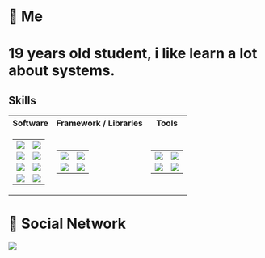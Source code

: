# 📌 Me
19 years old student, i like learn a lot about systems.
=====

## Skills



<table>
  <tr>
    <th>
      Software
    </th>
    <th>
      Framework / Libraries
    </th>
    <th>
      Tools
    </th>
  <tr>
    <td>
      <table>
        <tr>
          <td><img src="https://img.shields.io/badge/C%23-239120?style=for-the-badge&logo=c-sharp&logoColor=white"/>
          </td>
          <td><img src="https://img.shields.io/badge/C%2B%2B-00599C?style=for-the-badge&logo=c%2B%2B&logoColor=white"/>
          </td>
        </tr>
        <tr>
          <td><img src="https://img.shields.io/badge/CSS3-1572B6?style=for-the-badge&logo=css3&logoColor=white"/></td>
          <td><img src="https://img.shields.io/badge/HTML5-E34F26?style=for-the-badge&logo=html5&logoColor=white"/></td>
        </tr>
        <tr>
          <td><img src="https://img.shields.io/badge/Java-ED8B00?style=for-the-badge&logo=java&logoColor=white"/></td>
          <td><img src="https://img.shields.io/badge/Kotlin-0095D5?&style=for-the-badge&logo=kotlin&logoColor=white"/>
          </td>
        </tr>
        <tr>
          <td><img src="https://img.shields.io/badge/PHP-777BB4?style=for-the-badge&logo=php&logoColor=white"/></td>
          <td><img src="https://img.shields.io/badge/Python-FFD43B?style=for-the-badge&logo=python&logoColor=blue"/>
          </td>
        </tr>
      </table>
    </td>
    <td>
      <table>
        <tr>
          <td><img src="https://img.shields.io/badge/.NET-512BD4?style=for-the-badge&logo=dotnet&logoColor=white"/></td>
          <td><img src="https://img.shields.io/badge/conda-342B029.svg?&style=for-the-badge&logo=anaconda&logoColor=white"/></td>
        </tr>
        <tr>
          <td><img src="https://img.shields.io/badge/Docker-2CA5E0?style=for-the-badge&logo=docker&logoColor=white"/></td>
          <td><img src="https://img.shields.io/badge/Android-3DDC84?style=for-the-badge&logo=android&logoColor=white"/></td>
        </tr>
      </table>
    </td>
    <td>
      <table>
        <tr>
          <td><img src="https://img.shields.io/badge/Microsoft%20SQL%20Server-CC2927?style=for-the-badge&logo=microsoft%20sql%20server&logoColor=white"/></td>
          <td><img src="https://img.shields.io/badge/MySQL-005C84?style=for-the-badge&logo=mysql&logoColor=white"/></td>
        </tr>
        <tr>
          <td><img src="https://img.shields.io/badge/Adobe%20Photoshop-31A8FF?style=for-the-badge&logo=Adobe%20Photoshop&logoColor=black"/></td>
          <td><img src="https://img.shields.io/badge/Using-Nukkit-orange.svg"/></td>
        </tr>
      </table>
    </td>
  </tr>

</table>

# 📧 Social Network

<a target="_blank" href="https://twitter.com/AwesomeLawffy"><img src="https://img.shields.io/badge/Twitter-1DA1F2?style=for-the-badge&logo=twitter&logoColor=white"/></a>
